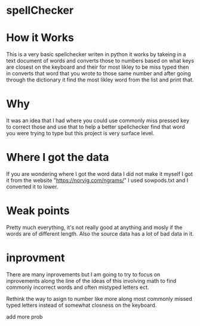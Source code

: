 # spellChecker

# How it Works

This is a very basic spellchecker writen in python it works by takeing in a text document of words and converts those to numbers based on what keys are closest on the keyboard and their for most likley to be miss typed then in converts that word that you wrote to those same number and after going through the dictionary it find the most likley word from the list and print that.

# Why

It was an idea that I had where you could use commonly miss pressed key to correct those and use that to help a better spellchecker find that word you were trying to type but this project is very surface level.

# Where I got the data

If you are wondering where I got the word data I did not make it myself I got it from the website "https://norvig.com/ngrams/" I used sowpods.txt and I converted it to lower.

# Weak points

Pretty much everything, it's not really good at anything and mosly if the words are of different length. Also the source data has a lot of bad data in it.

# inprovment

There are many inprovements but I am going to try to focus on inprovements along the line of the ideas of this involving math to find commonly incorrect words and often mistyped letters ect.

Rethink the way to asign to number like more along most commonly missed typed letters instead of somewhat closness on the keyboard.

add more prob
